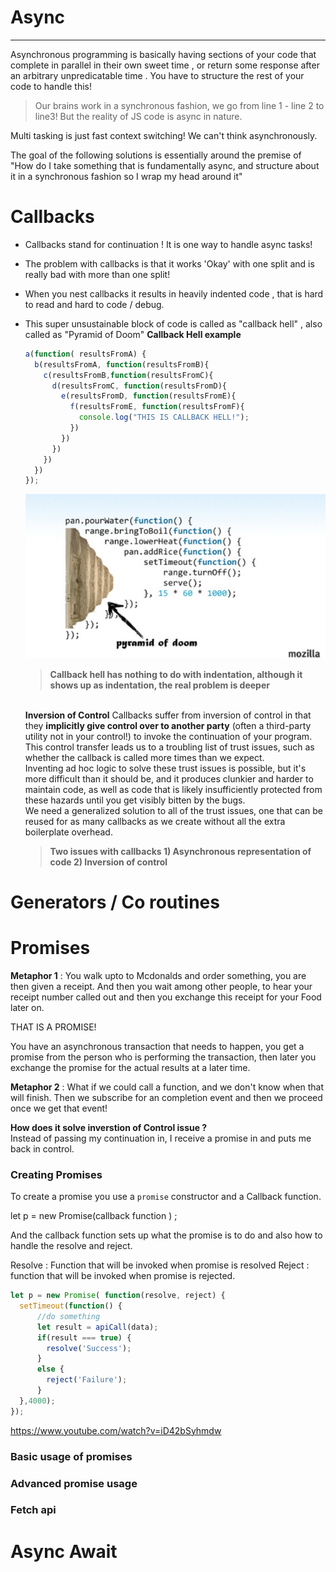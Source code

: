 # Async
----
Asynchronous programming is basically having sections of your code that complete in parallel in their own sweet time , or return some response after an arbitrary unpredicatable time . You have to structure the rest of your code to handle this! 

> Our brains work in a synchronous fashion, we go from line 1 - line 2 to line3! But the reality of JS code is async in nature.

Multi tasking is just fast context switching! We can't think asynchronously.

The goal of the following solutions is essentially around the premise of "How do I take something that is fundamentally async, and structure about it in a synchronous fashion so I wrap my head around it"
# Callbacks

* Callbacks stand for continuation ! It is one way to handle async tasks!
* The problem with callbacks is that it works 'Okay' with one split and is really bad with more than one split!
* When you nest callbacks it results in heavily indented code , that is hard to read and hard to code / debug.
* This super unsustainable block of code is called as  "callback hell" , also called as "Pyramid of Doom"
  **Callback Hell example**
  ```javascript
  a(function( resultsFromA) {
    b(resultsFromA, function(resultsFromB){
      c(resultsFromB,function(resultsFromC){
        d(resultsFromC, function(resultsFromD){
          e(resultsFromD, function(resultsFromE){
            f(resultsFromE, function(resultsFromF){
              console.log("THIS IS CALLBACK HELL!");
            })
          })
        })
      })
    })
  });
  ```
  ![callbackhell](../../Misc/Resources/callbackhell.png)
  <br>
  >**Callback hell has nothing to do with indentation, although it shows up as indentation, the real problem is deeper**

  <br>**Inversion of Control**
  Callbacks suffer from inversion of control in that they **implicitly give control over to another party** (often a third-party utility not in your control!) to invoke the continuation of your program. This control transfer leads us to a troubling list of trust issues, such as whether the callback is called more times than we expect.
  <br>
  Inventing ad hoc logic to solve these trust issues is possible, but it's more difficult than it should be, and it produces clunkier and harder to maintain code, as well as code that is likely insufficiently protected from these hazards until you get visibly bitten by the bugs.
  <br>
  We need a generalized solution to all of the trust issues, one that can be reused for as many callbacks as we create without all the extra boilerplate overhead.

  >**Two issues with callbacks 1) Asynchronous representation of code 2) Inversion of control**

# Generators / Co routines
# Promises
  **Metaphor 1** : You walk upto to Mcdonalds and order something, you are then given a receipt. And then you wait among other people, to hear your receipt number called out and then you exchange this receipt for your Food later on.

  THAT IS A PROMISE! 

  You have an asynchronous transaction that needs to happen, you get a promise from the person who is performing the transaction, then later you exchange the promise for the actual results at a later time.

  **Metaphor 2** : What if we could call a function, and we don't know when that will finish. Then we subscribe for an  completion event and then we proceed once we get that event!

  **How does it solve inverstion of Control issue ?**  
  Instead of passing my continuation in, I receive a promise in and puts me back in control.

  ### Creating Promises
  To create a promise you use a `promise` constructor and a Callback function.

  let p = new Promise(callback function ) ;

  And the callback function sets up what the promise is to do and also how to handle the resolve and reject.

  Resolve : Function that will be invoked when promise is resolved
  Reject : function that will be invoked when promise is rejected.

  ```javascript
  let p = new Promise( function(resolve, reject) {
    setTimeout(function() {
        //do something
        let result = apiCall(data);
        if(result === true) {
          resolve('Success');
        }
        else {
          reject('Failure');
        }
    },4000);
  });

  ```
  https://www.youtube.com/watch?v=iD42bSyhmdw
  ### Basic usage of  promises
  ### Advanced promise usage
  ### Fetch api

# Async Await